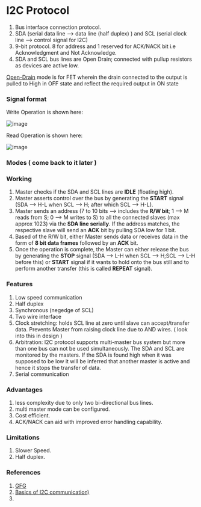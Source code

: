 # I2C Protocol

1. Bus interface connection protocol.
2. SDA (serial data line --> data line (half duplex) ) and SCL (serial clock line --> control signal for I2C)
3. 9-bit protocol. 8 for address and 1 reserved for ACK/NACK bit i.e Acknowledgment and Not Acknowledge.
4. SDA and SCL bus lines are Open Drain; connected with pullup resistors as devices are active low.

[Open-Drain](https://www.analog.com/en/design-center/glossary/open-drain-collector.html) mode is for FET wherein the drain connected to the output is pulled to High in OFF state and reflect the required output in ON state

### Signal format

Write Operation is shown here:

![image](https://github.com/Visruat/Comm_Protocol/assets/125136551/083aa7cf-e3d7-4fe9-92fa-7c9b51276fad)

Read Operation is shown here:

![image](https://github.com/Visruat/Comm_Protocol/assets/125136551/ab2e3667-2c05-4723-8161-218308b0b846)

### Modes ( come back to it later )

### Working

1. Master checks if the SDA and SCL lines are **IDLE** (floating high).
2. Master asserts control over the bus by generating the **START** signal (SDA --> H-L when SCL --> H; after which SCL --> H-L).
3. Master sends an address (7 to 10 bits --> includes the **R/W bit**; 1 --> M reads from S; 0 --> M writes to S) to all the connected slaves (max approx 1023) via the **SDA line serially**. If the address matches, the respective slave will send an **ACK** bit by pulling SDA low for 1 bit.
4. Based of the R/W bit, either Master sends data or receives data in the form of **8 bit data frames** followed by an **ACK** bit.
5. Once the operation is complete, the Master can either release the bus by generating the **STOP** signal (SDA --> L-H when SCL --> H;SCL --> L-H before this) or **START** signal if it wants to hold onto the bus still and to perform another transfer (this is called **REPEAT** signal).

### Features 

1. Low speed communication
2. Half duplex
3. Synchronous (negedge of SCL) 
4. Two wire interface
5. Clock stretching: holds SCL line at zero until slave can accept/transfer data. Prevents Master from raising clock line due to AND wires. ( look into this in design )
6. Arbitration: I2C protocol supports multi-master bus system but more than one bus can not be used simultaneously. The SDA and SCL are monitored by the masters. If the SDA is found high when it was supposed to be low it will be inferred that another master is active and hence it stops the transfer of data.
7. Serial communication

### Advantages

1. less complexity due to only two bi-directional bus lines. 
2. multi master mode can be configured.
3. Cost efficient.
4. ACK/NACK can aid with improved error handling capability.

### Limitations

1. Slower Speed.
2. Half duplex.

### References
1. [GFG](https://www.geeksforgeeks.org/i2c-communication-protocol/)
2. [Basics of I2C communication](https://www.circuitbasics.com/basics-of-the-i2c-communication-protocol/)\
3. 
